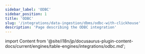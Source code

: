 ```yaml
---
sidebar_label: 'ODBC'
sidebar_position: 1
title: 'ODBC'
slug: '/integrations/data-ingestion/dbms/odbc-with-clickhouse'
description: 'Page describing the ODBC integration'
---
```


import Content from '@site/i18n/jp/docusaurus-plugin-content-docs/current/engines/table-engines/integrations/odbc.md';

<Content />

